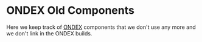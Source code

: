# ONDEX Old Components

Here we keep track of [ONDEX](https://github.com/Rothamsted/ondex-full) components that we don't use any more and we don't link in the ONDEX builds.
  
